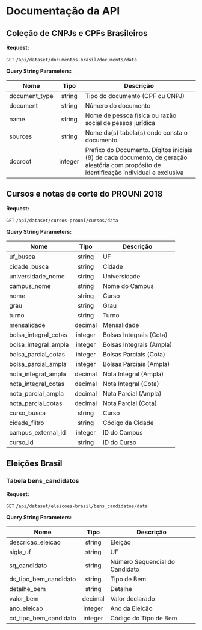 # Documentação da API

## Coleção de CNPJs e CPFs Brasileiros

**Request:**

`GET`  `/api/dataset/documentos-brasil/documents/data`

**Query String Parameters:**

| Nome          | Tipo          | Descrição                                                    |
| ------------- |:-------------:| ------------------------------------------------------------ |
| document_type | string        | Tipo do documento (CPF ou CNPJ)                              |
| document      | string        | Número do documento                                          |
| name          | string        | Nome de pessoa física ou razão social de pessoa jurídica     |
| sources       | string        | Nome da(s) tabela(s) onde consta o documento.                | 
| docroot       | integer       | Prefixo do Documento. Dígitos iniciais (8) de cada documento, de geração aleatória com propósito de identificação individual e exclusiva |


## Cursos e notas de corte do PROUNI 2018

**Request:**

`GET`  `/api/dataset/cursos-prouni/cursos/data`

**Query String Parameters:**

| Nome                 | Tipo          | Descrição                               |
| ---------------------|:-------------:|---------------------------------------- |
| uf_busca             | string        | UF                                      |
| cidade_busca         | string        | Cidade                                  |
| universidade_nome    | string        | Universidade                            |
| campus_nome          | string        | Nome do Campus                          |
| nome                 | string        | Curso                                   |
| grau                 | string        | Grau                                    |
| turno                | string        | Turno                                   |
| mensalidade          | decimal       | Mensalidade                             |
| bolsa_integral_cotas | integer       | Bolsas Integrais (Cota)                 |
| bolsa_integral_ampla | integer       | Bolsas Integrais (Ampla)                |
| bolsa_parcial_cotas  | integer       | Bolsas Parciais (Cota)                  |
| bolsa_parcial_ampla  | integer       | Bolsas Parciais (Ampla)                 |
| nota_integral_ampla  | decimal       | Nota Integral (Ampla)                   |
| nota_integral_cotas  | decimal       | Nota Integral (Cota)                    |
| nota_parcial_ampla   | decimal       | Nota Parcial (Ampla)                    |
| nota_parcial_cotas   | decimal       | Nota Parcial (Cota)                     |
| curso_busca          | string        | Curso                                   |
| cidade_filtro        | string        | Código da Cidade                        |
| campus_external_id   | integer       | ID do Campus                            |
| curso_id             | string        | ID do Curso                             |


## Eleições Brasil

### Tabela bens_candidatos

**Request:**

`GET`  `/api/dataset/eleicoes-brasil/bens_candidatos/data`

**Query String Parameters:**

| Nome                  | Tipo            | Descrição                                 |
| --------------------- | :-------------: | ----------------------------------------- |
| descricao_eleicao     | string          | Eleição                                   |
| sigla_uf              | string          | UF                                        |
| sq_candidato          | string          | Número Sequencial do Candidato            |
| ds_tipo_bem_candidato | string          | Tipo de Bem                               |
| detalhe_bem           | string          | Detalhe                                   |
| valor_bem             | decimal         | Valor declarado                           |
| ano_eleicao           | integer         | Ano da Eleicão                            |
| cd_tipo_bem_candidato | integer         | Código do Tipo de Bem                     |
